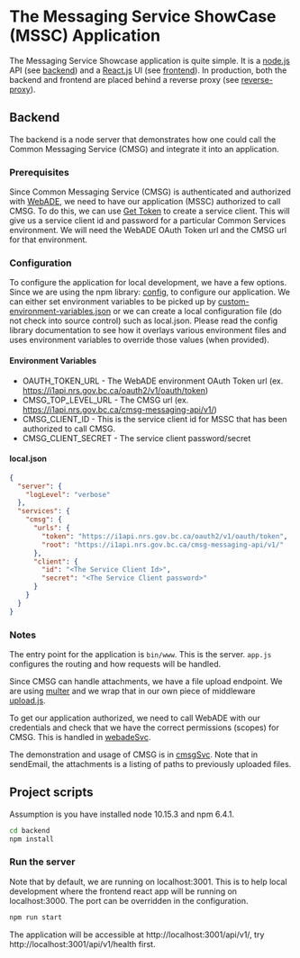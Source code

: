 # The Messaging Service ShowCase (MSSC) Application
The Messaging Service Showcase application is quite simple.  It is a [node.js](https://nodejs.org/) API (see [backend](./README.md)) and a [React.js](https://reactjs.org) UI (see [frontend](../frontend)).  In production, both the backend and frontend are placed behind a reverse proxy (see [reverse-proxy](../reverse-proxy/README.md)).

## Backend
The backend is a node server that demonstrates how one could call the Common Messaging Service (CMSG) and integrate it into an application.

### Prerequisites
Since Common Messaging Service (CMSG) is authenticated and authorized with [WebADE](http://webade.org), we need to have our application (MSSC) authorized to call CMSG.  To do this, we can use [Get Token](https://github.com/bcgov/nr-get-token) to create a service client.  This will give us a service client id and password for a particular Common Services environment.  We will need the WebADE OAuth Token url and the CMSG url for that environment.

### Configuration
To configure the application for local development, we have a few options.  Since we are using the npm library: [config](https://www.npmjs.com/package/config), to configure our application.  We can either set environment variables to be picked up by [custom-environment-variables.json](/config/custom-environment-variables.json) or we can create a local configuration file (do not check into source control) such as local.json.  Please read the config library documentation to see how it overlays various environment files and uses environment variables to override those values (when provided).

#### Environment Variables

* OAUTH\_TOKEN\_URL - The WebADE environment OAuth Token url (ex. https://i1api.nrs.gov.bc.ca/oauth2/v1/oauth/token)
* CMSG\_TOP\_LEVEL\_URL - The CMSG url (ex. https://i1api.nrs.gov.bc.ca/cmsg-messaging-api/v1/)
* CMSG\_CLIENT\_ID - This is the service client id for MSSC that has been authorized to call CMSG.
* CMSG\_CLIENT\_SECRET - The service client password/secret

#### local.json

```json
{
  "server": {
    "logLevel": "verbose"
  },
  "services": {
    "cmsg": {
      "urls": {
        "token": "https://i1api.nrs.gov.bc.ca/oauth2/v1/oauth/token",
        "root": "https://i1api.nrs.gov.bc.ca/cmsg-messaging-api/v1/"
      },
      "client": {
        "id": "<The Service Client Id>",
        "secret": "<The Service Client password>"
      }
    }
  }
}
```

### Notes

The entry point for the application is `bin/www`. This is the server.  `app.js` configures the routing and how requests will be handled.

Since CMSG can handle attachments, we have a file upload endpoint.  We are using [multer](https://www.npmjs.com/package/multer) and we wrap that in our own piece of middleware [upload.js](middleware/upload.js).

To get our application authorized, we need to call WebADE with our credentials and check that we have the correct permissions (scopes) for CMSG.  This is handled in [webadeSvc](oauthService/webadeSvc.js).

The demonstration and usage of CMSG is in [cmsgSvc](msgService/cmsgSvc.js).  Note that in sendEmail, the attachments is a listing of paths to previously uploaded files.

## Project scripts

Assumption is you have installed node 10.15.3 and npm 6.4.1.

``` sh
cd backend
npm install
```

### Run the server
Note that by default, we are running on localhost:3001.  This is to help local development where the frontend react app will be running on localhost:3000.  The port can be overridden in the configuration.

``` sh
npm run start
```

The application will be accessible at http://localhost:3001/api/v1/, try http://localhost:3001/api/v1/health first.

